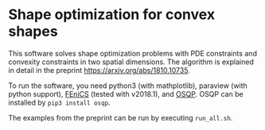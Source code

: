 # Shape optimization for convex shapes
This software solves shape optimization problems with PDE constraints and convexity constraints in two spatial dimensions.
The algorithm is explained in detail in the preprint https://arxiv.org/abs/1810.10735.

To run the software, you need python3 (with mathplotlib), paraview (with python support), [FEniCS](http://fenicsproject.org) (tested with v2018.1), and [OSQP](https://osqp.org/). OSQP can be installed by `pip3 install osqp`.

The examples from the preprint can be run by executing `run_all.sh`.
